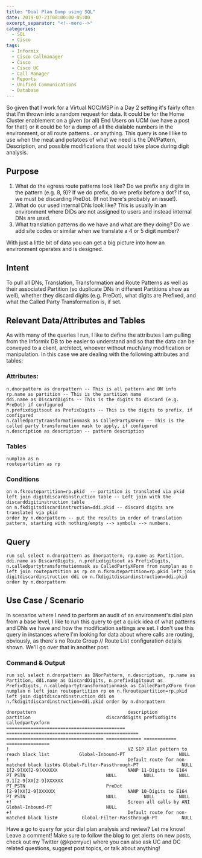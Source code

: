 ```yaml
---
title: "Dial Plan Dump using SQL"
date: 2019-07-21T08:00:00-05:00
excerpt_separator: "<!--more-->"
categories:
  - SQL
  - Cisco
tags:
  - Informix
  - Cisco Callmanager
  - Cisco
  - Cisco UC
  - Call Manager
  - Reports
  - Unified Communications
  - Database
---
```


So given that I work for a Virtual NOC/MSP in a Day 2 setting it's fairly often that I'm thrown into a random request for data. It could be for the Home Cluster enablement on a given (or all) End Users on UCM (we have a post for that!) or it could be for a dump of all the dialable numbers in the environment, or all route patterns.. or anything. This query is one I like to use when the meat and potatoes of what we need is the DN/Pattern, Description, and possible modifications that would take place during digit analysis.

<!--more-->

## Purpose

1. What do the egress route patterns look like? Do we prefix any digits in the pattern (e.g. 8, 9)? If we do prefix, do we prefix before a dot? If so, we must be discarding PreDot. (If not there's probably an issue!).
2. What do our used internal DNs look like? This is usually in an environment where DIDs are not assigned to users and instead internal DNs are used.
3. What translation patterns do we have and what are they doing? Do we add site codes or similar when we translate a 4 or 5 digit number?

With just a little bit of data you can get a big picture into how an environment operates and is designed.

## Intent

To pull all DNs, Translation, Transformation and Route Patterns as well as their associated Partition (so duplicate DNs in different Partitions show as well), whether they discard digits (e.g. PreDot), what digits are Prefixed, and what the Called Party Transformation is, if set.

## Relevant Data/Attributes and Tables

As with many of the queries I run, I like to define the attributes I am pulling from the Informix DB to be easier to understand and so that the data can be conveyed to a client, architect, whoever without much/any modification or manipulation. In this case we are dealing with the following attributes and tables:

### Attributes:

```text
n.dnorpattern as dnorpattern -- This is all pattern and DN info
rp.name as partition -- This is the partition name
ddi.name as DiscardDigits -- This is the digits to discard (e.g. PreDot) if configured
n.prefixdigitsout as PrefixDigits -- This is the digits to prefix, if configured
n.calledpartytransformationmask as CalledPartyXForm -- This is the called party transformation mask to apply, if configured
n.description as description -- pattern description
```

### Tables

```text
numplan as n
routepartition as rp
```

### Conditions

```text
on n.fkroutepartition=rp.pkid  -- partition is translated via pkid
left join digitdiscardinstruction table -- Left join with the discarddigitinstruction table
on n.fkdigitsdiscardinstruction=ddi.pkid -- discard digits are translated via pkid
order by n.dnorpattern -- put the results in order of translation pattern, starting with nothing/empty --> symbols --> numbers.
```

## Query

```text
run sql select n.dnorpattern as dnorpattern, rp.name as Partition, ddi.name as DiscardDigits, n.prefixdigitsout as PrefixDigits, n.calledpartytransformationmask as CalledPartyXForm from numplan as n left join routepartition as rp on n.fkroutepartition=rp.pkid left join digitdiscardinstruction ddi on n.fkdigitdiscardinstruction=ddi.pkid order by n.dnorpattern
```

## Use Case / Scenario

In scenarios where I need to perform an audit of an environment's dial plan from a base level, I like to run this query to get a quick idea of what patterns and DNs we have and how the modification settings are set. I don't use this query in instances where I'm looking for data about where calls are routing, obviously, as there's no Route Group // Route List configuration details shown. We'll go over that in another post.

### Command & Output

```text
run sql select n.dnorpattern as DNorPattern, n.description, rp.name as Partition, ddi.name as DiscardDigits, n.prefixdigitsout as PrefixDigits, n.calledpartytransformationmask as CalledPartyXForm from numplan n left join routepartition rp on n.fkroutepartition=rp.pkid left join digitdiscardinstruction ddi on n.fkdigitdiscardinstruction=ddi.pkid order by n.dnorpattern

dnorpattern                                  description                                       partition                            discarddigits prefixdigits calledpartyxform
============================================ ================================================= ==================================== ============= ============ ================ 
!                                            VZ SIP Xlat pattern to reach black list           Global-Inbound-PT                    NULL  
!                                            Default route for non-matched black list#s Global-Filter-Passthrough-PT                NULL  
1[2-9]XX[2-9]XXXXXX                          NANP 11-Digits to E164                            PT_PSTN                              NULL          NULL         NULL  
9.1[2-9]XX[2-9]XXXXXX                                                                          PT_PSTN                              PreDot  
[2-9]XX[2-9]XXXXXX                           NANP 10-Digits to E164                            PT_PSTN                              NULL          NULL         NULL  
+!                                           Screen all calls by ANI                           Global-Inbound-PT                    NULL  
+!                                           Default route for non-matched black list#         Global-Filter-Passthrough-PT         NULL
```

Have a go to query for your dial plan analysis and review? Let me know! Leave a comment! Make sure to follow the blog to get alerts on new posts, check out my Twitter (@kperryuc) where you can also ask UC and DC related questions, suggest post topics, or talk about anything!
